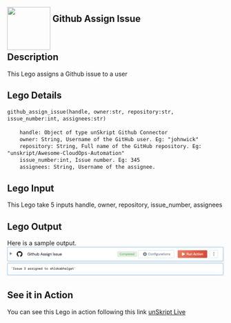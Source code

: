 [<img align="left" src="https://unskript.com/assets/favicon.png" width="100" height="100" style="padding-right: 5px">](https://unskript.com/assets/favicon.png) 
<h2>Github Assign Issue</h2>

<br>

## Description
This Lego assigns a Github issue to a user

## Lego Details

    github_assign_issue(handle, owner:str, repository:str, issue_number:int, assignees:str)

        handle: Object of type unSkript Github Connector
        owner: String, Username of the GitHub user. Eg: "johnwick"
        repository: String, Full name of the GitHub repository. Eg: "unskript/Awesome-CloudOps-Automation"
        issue_number:int, Issue number. Eg: 345
        assignees: String, Username of the assignee.

## Lego Input
This Lego take 5 inputs handle, owner, repository, issue_number, assignees

## Lego Output
Here is a sample output.
<img src="./1.png">


## See it in Action

You can see this Lego in action following this link [unSkript Live](https://us.app.unskript.io)
